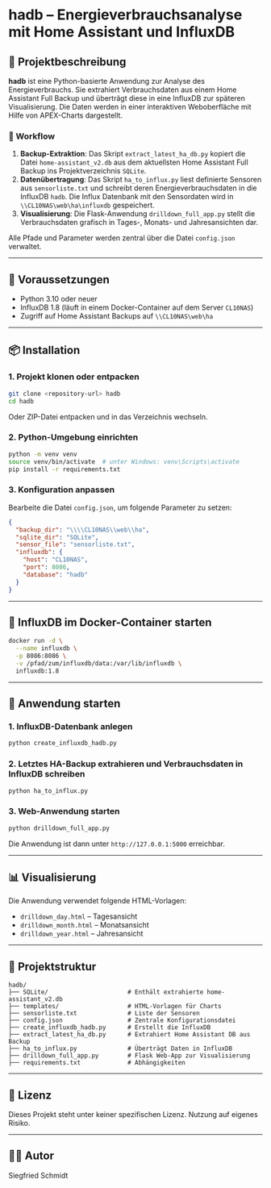 # hadb – Energieverbrauchsanalyse mit Home Assistant und InfluxDB

## 📘 Projektbeschreibung

**hadb** ist eine Python-basierte Anwendung zur Analyse des Energieverbrauchs. Sie extrahiert Verbrauchsdaten aus einem Home Assistant Full Backup und überträgt diese in eine InfluxDB zur späteren Visualisierung. Die Daten werden in einer interaktiven Weboberfläche mit Hilfe von APEX-Charts dargestellt.

### 🔄 Workflow

1. **Backup-Extraktion**: Das Skript `extract_latest_ha_db.py` kopiert die Datei `home-assistant_v2.db` aus dem aktuellsten Home Assistant Full Backup ins Projektverzeichnis `SQLite`.
2. **Datenübertragung**: Das Skript `ha_to_influx.py` liest definierte Sensoren aus `sensorliste.txt` und schreibt deren Energieverbrauchsdaten in die InfluxDB `hadb`. Die Influx Datenbank mit den Sensordaten wird in  `\\CL10NAS\web\ha\influxdb` gespeichert.
3. **Visualisierung**: Die Flask-Anwendung `drilldown_full_app.py` stellt die Verbrauchsdaten grafisch in Tages-, Monats- und Jahresansichten dar.

Alle Pfade und Parameter werden zentral über die Datei `config.json` verwaltet.

---

## 🔧 Voraussetzungen

- Python 3.10 oder neuer
- InfluxDB 1.8 (läuft in einem Docker-Container auf dem Server `CL10NAS`)
- Zugriff auf Home Assistant Backups auf `\\CL10NAS\web\ha`

---

## 📦 Installation

### 1. Projekt klonen oder entpacken

```bash
git clone <repository-url> hadb
cd hadb
```

Oder ZIP-Datei entpacken und in das Verzeichnis wechseln.

### 2. Python-Umgebung einrichten

```bash
python -m venv venv
source venv/bin/activate  # unter Windows: venv\Scripts\activate
pip install -r requirements.txt
```

### 3. Konfiguration anpassen

Bearbeite die Datei `config.json`, um folgende Parameter zu setzen:

```json
{
  "backup_dir": "\\\\CL10NAS\\web\\ha",
  "sqlite_dir": "SQLite",
  "sensor_file": "sensorliste.txt",
  "influxdb": {
    "host": "CL10NAS",
    "port": 8086,
    "database": "hadb"
  }
}
```

---

## 🐳 InfluxDB im Docker-Container starten

```bash
docker run -d \
  --name influxdb \
  -p 8086:8086 \
  -v /pfad/zum/influxdb/data:/var/lib/influxdb \
  influxdb:1.8
```

---

## 🚀 Anwendung starten

### 1. InfluxDB-Datenbank anlegen

```bash
python create_influxdb_hadb.py
```

### 2. Letztes HA-Backup extrahieren und Verbrauchsdaten in InfluxDB schreiben

```bash
python ha_to_influx.py
```

### 3. Web-Anwendung starten

```bash
python drilldown_full_app.py
```

Die Anwendung ist dann unter `http://127.0.0.1:5000` erreichbar.

---

## 📊 Visualisierung

Die Anwendung verwendet folgende HTML-Vorlagen:

- `drilldown_day.html` – Tagesansicht
- `drilldown_month.html` – Monatsansicht
- `drilldown_year.html` – Jahresansicht

---

## 📁 Projektstruktur

```
hadb/
├── SQLite/                      # Enthält extrahierte home-assistant_v2.db
├── templates/                   # HTML-Vorlagen für Charts
├── sensorliste.txt              # Liste der Sensoren
├── config.json                  # Zentrale Konfigurationsdatei
├── create_influxdb_hadb.py      # Erstellt die InfluxDB
├── extract_latest_ha_db.py      # Extrahiert Home Assistant DB aus Backup
├── ha_to_influx.py              # Überträgt Daten in InfluxDB
├── drilldown_full_app.py        # Flask Web-App zur Visualisierung
├── requirements.txt             # Abhängigkeiten
```

---

## 🧩 Lizenz

Dieses Projekt steht unter keiner spezifischen Lizenz. Nutzung auf eigenes Risiko.

---

## 🧑‍💻 Autor

Siegfried Schmidt
